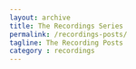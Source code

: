 ```yaml
---
layout: archive
title: The Recordings Series
permalink: /recordings-posts/
tagline: The Recording Posts
category : recordings
---
```

